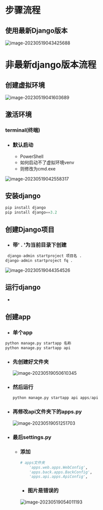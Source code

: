 # 步骤流程

## 使用最新Django版本

![image-20230519043425688](./assets/image-20230519043425688.png)



# 非最新django版本流程

## 创建虚拟环境

![image-20230519041603689](./assets/image-20230519041603689.png)

## 激活环境

### terminal(终端)



- ### 默认启动

  - PowerShell
  - 如何启动不了虚拟环境venv
  - 则修改为cmd.exe

![image-20230519042558317](./assets/image-20230519042558317.png)

## 安装django

```python
pip install django
pip install django==3.2
```

## 创建Django项目

- ### 带' . '为当前目录下创建

```py
 django-admin startproject 项目名 .
django-admin startproject fq .
```



![image-20230519044354526](./assets/image-20230519044354526.png)

## 运行django

- 

## 创建app

- ### 单个app

```py
python manage.py startapp 名称
python manage.py startapp api
```

- ### 先创建好文件夹

  ![image-20230519050610345](./assets/image-20230519050610345.png)

- ### 然后运行

  ```python
  python manage.py startapp api apps/api
  ```

- ### 再修改api文件夹下的apps.py

  ![image-20230519051251703](./assets/image-20230519051251703.png)

- ### 最后settings.py

  - ### 添加

    ```py
    # apps文件夹
        'apps.web.apps.WebConfig',
        'apps.back.apps.BackConfig',
        'apps.api.apps.ApiConfig',
    ```

    - ### 图片是错误的
    
    ![image-20230519054011193](./assets/image-20230519054011193.png)